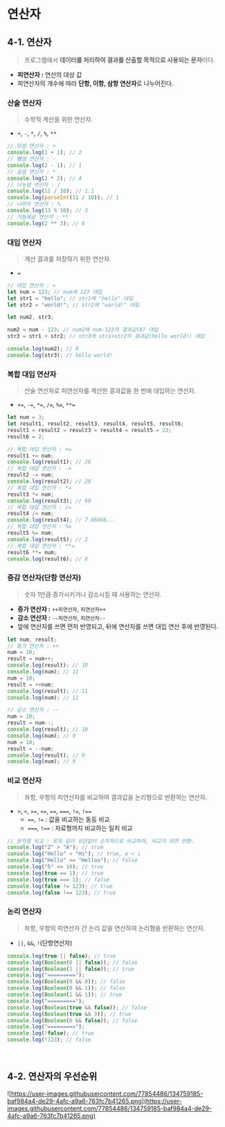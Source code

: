# 연산자

## 4-1. 연산자

> 프로그램에서 **데이터를 처리하여 결과를 산출할 목적으로 사용되는 문자**이다.

- **피연산자 :** 연산의 대상 값
- 피연산자의 개수에 따라 **단항, 이항, 삼항 연산자**로 나누어진다.

### 산술 연산자

> 수학적 계산을 위한 연산자.

- `+`, `-`, `*`, `/`, `%`, `**`

```jsx
// 덧셈 연산자 : +
console.log(1 + 1); // 2
// 뺄셈 연산자 : -
console.log(2 - 1); // 1
// 곱셈 연산자 : *
console.log(2 * 2); // 4
// 나눗셈 연산자 : /
console.log(11 / 10); // 1.1
console.log(parseInt(11 / 10)); // 1
// 나머지 연산자 : %
console.log(13 % 10); // 3
// 거듭제곱 연산자 : **
console.log(2 ** 3); // 8
```

### 대입 연산자

> 계산 결과를 저장하기 위한 연산자.

- `=`

```jsx
// 대입 연산자 : =
let num = 123; // num에 123 대입
let str1 = "hello"; // str1에 "hello" 대입
let str2 = "world!"; // str2에 "world!" 대입

let num2, str3;

num2 = num - 123; // num2에 num-123의 결과값(0) 대입
str3 = str1 + str2; // str3에 str1+str2의 결과값(hello world!) 대입

console.log(num2); // 0
console.log(str3); // hello world!
```

### 복합 대입 연산자

> 산술 연산자로 피연산자를 계산한 결과값을 한 번에 대입하는 연산자.

- `+=`, `-=`, `*=`, `/=`, `%=`, `**=`

```jsx
let num = 3;
let result1, result2, result3, result4, result5, result6;
result1 = result2 = result3 = result4 = result5 = 23;
result6 = 2;

// 복합 대입 연산자 : +=
result1 += num;
console.log(result1); // 26
// 복합 대입 연산자 : -=
result2 -= num;
console.log(result2); // 20
// 복합 대입 연산자 : *=
result3 *= num;
console.log(result3); // 69
// 복합 대입 연산자 : /=
result4 /= num;
console.log(result4); // 7.66666...
// 복합 대입 연산자 : %=
result5 %= num;
console.log(result5); // 2
// 복합 대입 연산자 : **=
result6 **= num;
console.log(result6); // 8
```

### 증감 연산자(단항 연산자)

> 숫자 1만큼 증가시키거나 감소시킬 때 사용하는 연산자.

- **증가 연산자 :** `++피연산자`, `피연산자++`
- **감소 연산자 :** `--피연산자`, `피연산자--`
- 앞에 연산자를 쓰면 먼저 반영되고, 뒤에 연산자를 쓰면  대입 연산 후에 반영된다.

```jsx
let num, result;
// 증가 연산자 : ++
num = 10;
result = num++;
console.log(result); // 10
console.log(num); // 11
num = 10;
result = ++num;
console.log(result); // 11
console.log(num); // 11

// 감소 연산자 : --
num = 10;
result = num--;
console.log(result); // 10
console.log(num); // 9
num = 10;
result = --num;
console.log(result); // 9
console.log(num); // 9
```

### 비교 연산자

> 좌항, 우항의 피연산자를 비교하여 결과값을 논리형으로 반환하는 연산자.

- `>`, `<`, `>=`, `<=`, `==`, `===`, `!=`, `!==`
    - `==`, `!=` : 값을 비교하는 동등 비교
    - `===`, `!==` : 자료형까지 비교하는 일치 비교

```jsx
// 문자열 비교 : 문자 길이 상관없이 순차적으로 비교하여, 비교가 되면 반환.
console.log("Z" > "A"); // true
console.log("Hello" < "Hi"); // true, e < i
console.log("Hello" >= "Helloo"); // false
console.log("5" <= 10); // true
console.log(true == 1); // true
console.log(true === 1); // false
console.log(false != 123); // true
console.log(false !== 123); // true
```

### 논리 연산자

> 좌항, 우항의 피연산자 간 논리 값을 연산하여 논리형을 반환하는 연산자.

- `||`, `&&`, `!`(단항연산자)

```jsx
console.log(true || false); // true
console.log(Boolean(0 || false)); // false
console.log(Boolean(1 || false)); // true
console.log("=========");
console.log(Boolean(0 && 0)); // false
console.log(Boolean(0 && 1)); // false
console.log(Boolean(1 && 1)); // true
console.log("=========");
console.log(Boolean(true && false)); // false
console.log(Boolean(true && 3)); // true
console.log(Boolean(0 && false)); // false
console.log("=========");
console.log(!false); // true
console.log(!123); // false
```
<br>

## 4-2. 연산자의 우선순위

![https://user-images.githubusercontent.com/77854486/134759185-baf984a4-de29-4afc-a9a6-763fc7b41265.png](https://user-images.githubusercontent.com/77854486/134759185-baf984a4-de29-4afc-a9a6-763fc7b41265.png)
<br>
